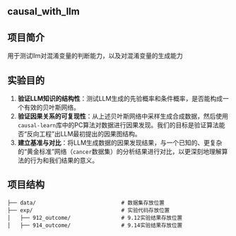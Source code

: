 ## causal_with_llm
## 项目简介
用于测试llm对混淆变量的判断能力，以及对混淆变量的生成能力

## 实验目的
1.  **验证LLM知识的结构性**：测试LLM生成的先验概率和条件概率，是否能构成一个有效的贝叶斯网络。
2.  **验证因果关系的可复现性**：从上述贝叶斯网络中采样生成合成数据，然后使用`causal-learn`库中的PC算法对数据进行因果发现。我们的目标是验证算法能否“反向工程”出LLM最初提出的因果图结构。
3.  **建立基准与对比**：将LLM生成数据的因果发现结果，与一个已知的、更复杂的“黄金标准”网络（`cancer`数据集）的分析结果进行对比，以更深刻地理解算法的行为和我们结果的意义。

## 项目结构
```text
├── data/                           # 数据集存放位置
├── exp/                            # 实验代码存放位置
│   ├── 912_outcome/                # 9.12实验结果存放位置
│   ├── 914_outcome/                # 9.14实验结果存放位置
```


